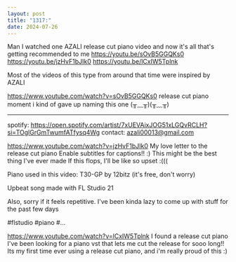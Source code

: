 ```yaml
---
layout: post
title: "1317:"
date: 2024-07-26
---
```


Man I watched one AZALI release cut piano video and now it's all that's getting recommended to me
https://youtu.be/sOvB5GGQKs0
https://youtu.be/jzHvF1bJIk0
https://youtu.be/lCxIW5Tplnk

Most of the videos of this type from around that time were inspired by AZALI

https://www.youtube.com/watch?v=sOvB5GGQKs0
release cut piano moment
i kind of gave up naming this one (⁠╥⁠﹏⁠╥⁠)(⁠╥⁠﹏⁠╥⁠)


_____

spotify: https://open.spotify.com/artist/7xUEVAixJOG51xLGQvRCLH?si=TOglGrGmTwumfATfysq4Wg
contact: azali00013@gmail.com

https://www.youtube.com/watch?v=jzHvF1bJIk0
My love letter to the release cut piano
Enable subtitles for captions!! :)
This might be the best thing I've ever made
If this flops, I'll be like so upset :(((

Piano used in this video: T30-GP by 12bitz (it's free, don't worry)

Upbeat song made with FL Studio 21

Also, sorry if it feels repetitive. I've been kinda lazy to come up with stuff for the past few days

#flstudio #piano #...

https://www.youtube.com/watch?v=lCxIW5Tplnk
I found a release cut piano
I've been looking for a piano vst that lets me cut the release for sooo long!!
Its my first time ever using a release cut piano, and i'm really proud of this :)
